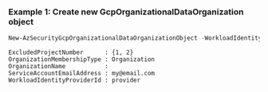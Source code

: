 ### Example 1: Create new GcpOrganizationalDataOrganization object
```powershell
New-AzSecurityGcpOrganizationalDataOrganizationObject -WorkloadIdentityProviderId "provider" -ServiceAccountEmailAddress "my@email.com" -ExcludedProjectNumber @(1,2)
```

```output
ExcludedProjectNumber      : {1, 2}
OrganizationMembershipType : Organization
OrganizationName           : 
ServiceAccountEmailAddress : my@email.com
WorkloadIdentityProviderId : provider
```




